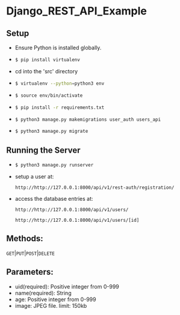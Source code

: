 # Django_REST_API_Example

## Setup
* Ensure Python is installed globally.
* ```bash
  $ pip install virtualenv
  ```
* cd into the 'src' directory
* ```bash
  $ virtualenv --python=python3 env
  ```
* ```bash
  $ source env/bin/activate
  ```
* ```bash
  $ pip install -r requirements.txt
  ```
* ```bash
  $ python3 manage.py makemigrations user_auth users_api
  ```
* ```bash
  $ python3 manage.py migrate
  ```
## Running the Server
* ```bash
  $ python3 manage.py runserver
  ```
* setup a user at:
  ```
  http://http://127.0.0.1:8000/api/v1/rest-auth/registration/
  ```
* access the database entries at:
  ```
  http://http://127.0.0.1:8000/api/v1/users/
  ```
  ```
  http://http://127.0.0.1:8000/api/v1/users/[id]
  ```
## Methods:
  `GET`|`PUT`|`POST`|`DELETE`
## Parameters:
* uid(required): Positive integer from 0-999
* name(required): String
* age: Positive integer from 0-999
* image: JPEG file. limit: 150kb
  
  
